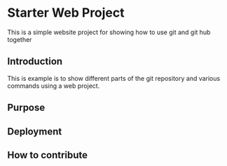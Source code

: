 # Starter Web Project
This is a simple website project for showing how to use git and git hub together

## Introduction

This is example is to show different parts of the git repository and various commands using a web project.

## Purpose

## Deployment

## How to contribute
